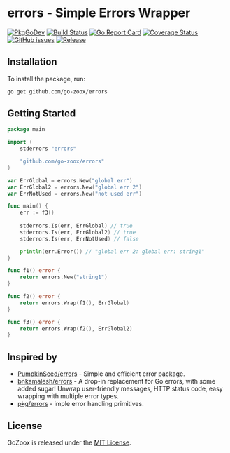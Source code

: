 # errors - Simple Errors Wrapper

[![PkgGoDev](https://pkg.go.dev/badge/github.com/go-zoox/errors)](https://pkg.go.dev/github.com/go-zoox/errors)
[![Build Status](https://github.com/go-zoox/errors/actions/workflows/ci.yml/badge.svg?branch=master)](https://github.com/go-zoox/errors/actions/workflows/ci.yml)
[![Go Report Card](https://goreportcard.com/badge/github.com/go-zoox/errors)](https://goreportcard.com/report/github.com/go-zoox/errors)
[![Coverage Status](https://coveralls.io/repos/github/go-zoox/errors/badge.svg?branch=master)](https://coveralls.io/github/go-zoox/errors?branch=master)
[![GitHub issues](https://img.shields.io/github/issues/go-zoox/errors.svg)](https://github.com/go-zoox/errors/issues)
[![Release](https://img.shields.io/github/tag/go-zoox/errors.svg?label=Release)](https://github.com/go-zoox/errors/tags)

## Installation
To install the package, run:
```bash
go get github.com/go-zoox/errors
```

## Getting Started

```go
package main

import (
    stderrors "errors"

    "github.com/go-zoox/errors"
)

var ErrGlobal = errors.New("global err")
var ErrGlobal2 = errors.New("global err 2")
var ErrNotUsed = errors.New("not used err")

func main() {
    err := f3()
    
    stderrors.Is(err, ErrGlobal) // true
    stderrors.Is(err, ErrGlobal2) // true
    stderrors.Is(err, ErrNotUsed) // false

    println(err.Error()) // "global err 2: global err: string1"
}

func f1() error {
    return errors.New("string1")
}

func f2() error {
    return errors.Wrap(f1(), ErrGlobal)
}

func f3() error {
    return errors.Wrap(f2(), ErrGlobal2)
}
```

## Inspired by
* [PumpkinSeed/errors](https://github.com/PumpkinSeed/errors) - Simple and efficient error package.
* [bnkamalesh/errors](https://github.com/bnkamalesh/errors) - A drop-in replacement for Go errors, with some added sugar! Unwrap user-friendly messages, HTTP status code, easy wrapping with multiple error types.
* [pkg/errors](https://github.com/pkg/errors) - imple error handling primitives.

## License
GoZoox is released under the [MIT License](./LICENSE).